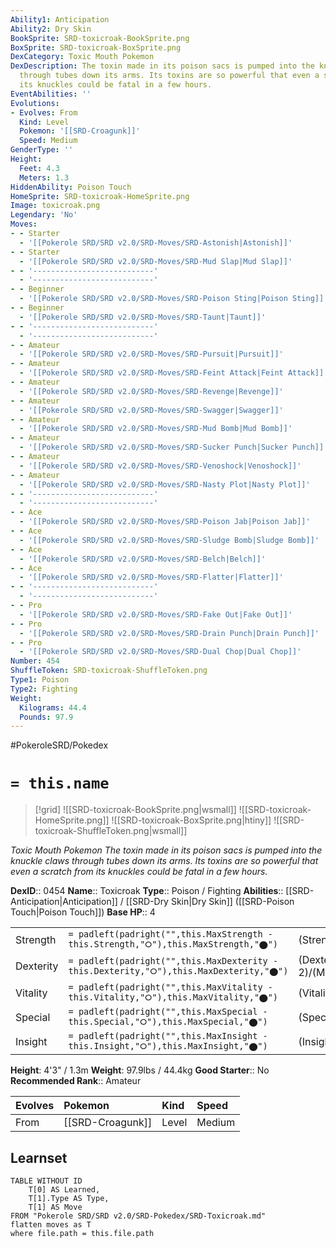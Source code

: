 ```yaml
---
Ability1: Anticipation
Ability2: Dry Skin
BookSprite: SRD-toxicroak-BookSprite.png
BoxSprite: SRD-toxicroak-BoxSprite.png
DexCategory: Toxic Mouth Pokemon
DexDescription: The toxin made in its poison sacs is pumped into the knuckle claws
  through tubes down its arms. Its toxins are so powerful that even a scratch from
  its knuckles could be fatal in a few hours.
EventAbilities: ''
Evolutions:
- Evolves: From
  Kind: Level
  Pokemon: '[[SRD-Croagunk]]'
  Speed: Medium
GenderType: ''
Height:
  Feet: 4.3
  Meters: 1.3
HiddenAbility: Poison Touch
HomeSprite: SRD-toxicroak-HomeSprite.png
Image: toxicroak.png
Legendary: 'No'
Moves:
- - Starter
  - '[[Pokerole SRD/SRD v2.0/SRD-Moves/SRD-Astonish|Astonish]]'
- - Starter
  - '[[Pokerole SRD/SRD v2.0/SRD-Moves/SRD-Mud Slap|Mud Slap]]'
- - '---------------------------'
  - '---------------------------'
- - Beginner
  - '[[Pokerole SRD/SRD v2.0/SRD-Moves/SRD-Poison Sting|Poison Sting]]'
- - Beginner
  - '[[Pokerole SRD/SRD v2.0/SRD-Moves/SRD-Taunt|Taunt]]'
- - '---------------------------'
  - '---------------------------'
- - Amateur
  - '[[Pokerole SRD/SRD v2.0/SRD-Moves/SRD-Pursuit|Pursuit]]'
- - Amateur
  - '[[Pokerole SRD/SRD v2.0/SRD-Moves/SRD-Feint Attack|Feint Attack]]'
- - Amateur
  - '[[Pokerole SRD/SRD v2.0/SRD-Moves/SRD-Revenge|Revenge]]'
- - Amateur
  - '[[Pokerole SRD/SRD v2.0/SRD-Moves/SRD-Swagger|Swagger]]'
- - Amateur
  - '[[Pokerole SRD/SRD v2.0/SRD-Moves/SRD-Mud Bomb|Mud Bomb]]'
- - Amateur
  - '[[Pokerole SRD/SRD v2.0/SRD-Moves/SRD-Sucker Punch|Sucker Punch]]'
- - Amateur
  - '[[Pokerole SRD/SRD v2.0/SRD-Moves/SRD-Venoshock|Venoshock]]'
- - Amateur
  - '[[Pokerole SRD/SRD v2.0/SRD-Moves/SRD-Nasty Plot|Nasty Plot]]'
- - '---------------------------'
  - '---------------------------'
- - Ace
  - '[[Pokerole SRD/SRD v2.0/SRD-Moves/SRD-Poison Jab|Poison Jab]]'
- - Ace
  - '[[Pokerole SRD/SRD v2.0/SRD-Moves/SRD-Sludge Bomb|Sludge Bomb]]'
- - Ace
  - '[[Pokerole SRD/SRD v2.0/SRD-Moves/SRD-Belch|Belch]]'
- - Ace
  - '[[Pokerole SRD/SRD v2.0/SRD-Moves/SRD-Flatter|Flatter]]'
- - '---------------------------'
  - '---------------------------'
- - Pro
  - '[[Pokerole SRD/SRD v2.0/SRD-Moves/SRD-Fake Out|Fake Out]]'
- - Pro
  - '[[Pokerole SRD/SRD v2.0/SRD-Moves/SRD-Drain Punch|Drain Punch]]'
- - Pro
  - '[[Pokerole SRD/SRD v2.0/SRD-Moves/SRD-Dual Chop|Dual Chop]]'
Number: 454
ShuffleToken: SRD-toxicroak-ShuffleToken.png
Type1: Poison
Type2: Fighting
Weight:
  Kilograms: 44.4
  Pounds: 97.9
---
```


#PokeroleSRD/Pokedex

# `= this.name`

> [!grid]
> ![[SRD-toxicroak-BookSprite.png|wsmall]]
> ![[SRD-toxicroak-HomeSprite.png]]
> ![[SRD-toxicroak-BoxSprite.png|htiny]]
> ![[SRD-toxicroak-ShuffleToken.png|wsmall]]


*Toxic Mouth Pokemon*
*The toxin made in its poison sacs is pumped into the knuckle claws through tubes down its arms. Its toxins are so powerful that even a scratch from its knuckles could be fatal in a few hours.*

**DexID**:: 0454
**Name**:: Toxicroak
**Type**:: Poison / Fighting
**Abilities**:: [[SRD-Anticipation|Anticipation]] / [[SRD-Dry Skin|Dry Skin]] ([[SRD-Poison Touch|Poison Touch]])
**Base HP**:: 4

|           |                                                                                        |                                          |
| --------- | -------------------------------------------------------------------------------------- | ---------------------------------------- |
| Strength  | `= padleft(padright("",this.MaxStrength - this.Strength,"⭘"),this.MaxStrength,"⬤")`    | (Strength::3)/(MaxStrength::6)   |
| Dexterity | `= padleft(padright("",this.MaxDexterity - this.Dexterity,"⭘"),this.MaxDexterity,"⬤")` | (Dexterity:: 2)/(MaxDexterity::5) |
| Vitality  | `= padleft(padright("",this.MaxVitality - this.Vitality,"⭘"),this.MaxVitality,"⬤")`    | (Vitality::2)/(MaxVitality::4)   |
| Special   | `= padleft(padright("",this.MaxSpecial - this.Special,"⭘"),this.MaxSpecial,"⬤")`       | (Special::2)/(MaxSpecial::5)     |
| Insight   | `= padleft(padright("",this.MaxInsight - this.Insight,"⭘"),this.MaxInsight,"⬤")`       | (Insight::2)/(MaxInsight::4)     |

**Height**: 4'3" / 1.3m
**Weight**: 97.9lbs / 44.4kg
**Good Starter**:: No
**Recommended Rank**:: Amateur

| Evolves   | Pokemon          | Kind   | Speed   |
|:----------|:-----------------|:-------|:--------|
| From      | [[SRD-Croagunk]] | Level  | Medium  |

## Learnset

```dataview
TABLE WITHOUT ID
    T[0] AS Learned,
    T[1].Type AS Type,
    T[1] AS Move
FROM "Pokerole SRD/SRD v2.0/SRD-Pokedex/SRD-Toxicroak.md"
flatten moves as T
where file.path = this.file.path
```
